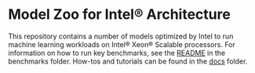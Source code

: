 # Model Zoo for Intel® Architecture

This repository contains a number of models optimized by Intel to run machine
learning workloads on Intel® Xeon® Scalable processors. For information on
how to run key benchmarks, see the [README](/benchmarks)
in the benchmarks folder. How-tos and tutorials can be found in the [docs](/docs) folder.